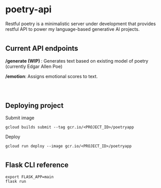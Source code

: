 # poetry-api
Restful poetry is a minimalistic server under development that provides restful API to power my language-based generative AI projects.  

# <h2>Current API endpoints </h2>

<b> /generate (WIP) </b>:
Generates text based on existing model of poetry (currently Edgar Allen Poe) 

<b> /emotion</b>:
Assigns emotional scores to text.

<br> 

# <h2>Deploying project </h2>

Submit image
```
gcloud builds submit --tag gcr.io/<PROJECT_ID>/poetryapp
```
Deploy
```
gcloud run deploy --image gcr.io/<PROJECT_ID>/poetryapp
```
# <h2>Flask CLI reference </h2>
```
export FLASK_APP=main
flask run
```
